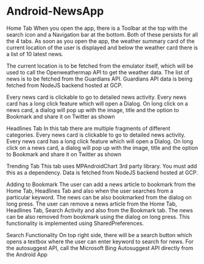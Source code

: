 # Android-NewsApp

Home Tab
When you open the app, there is a Toolbar at the top with the search icon and a Navigation
bar at the bottom. Both of these persists for all the 4 tabs.
As soon as you open the app, the weather summary card of the current location of the user
is displayed and below the weather card there is a list of 10 latest news.

The current location is to be fetched from the emulator itself, which will be used to call the
Openweathermap API to get the weather data.
The list of news is to be fetched from the Guardians API.
Guardians API data is being fetched from NodeJS backend hosted at GCP.

Every news card is clickable to go to detailed news activity.
Every news card has a long click feature which will open a Dialog.
On long click on a news card, a dialog will pop up with the image, title and the option to
Bookmark and share it on Twitter as shown

Headlines Tab
In this tab there are multiple fragments of different categories.
Every news card is clickable to go to detailed news activity.
Every news card has a long click feature which will open a Dialog.
On long click on a news card, a dialog will pop up with the image, title and the option to
Bookmark and share it on Twitter as shown

Trending Tab
This tab uses MPAndroidChart 3rd party library. You must add this as a dependency.
Data is fetched from NodeJS backend hosted at GCP.

Adding to Bookmark
The user can add a news article to bookmark from the Home Tab, Headlines Tab and also
when the user searches from a particular keyword. The news can be also bookmarked from
the dialog on long press.
The user can remove a news article from the Home Tab, Headlines Tab, Search Activity and
also from the Bookmark tab. The news can be also removed from bookmark using the dialog
on long press.
This functionality is implemented using SharedPreferences.

Search Functionality
On top right side, there will be a search button which opens a textbox where the user
can enter keyword to search for news. For the autosuggest API, call the Microsoft Bing Autosuggest API directly from the Android App 
